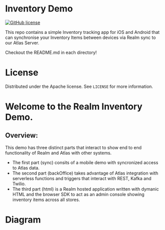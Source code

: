 
# Inventory Demo

[![GitHub license](https://img.shields.io/badge/license-Apache-blue.svg)](https://raw.githubusercontent.com/realm/my-first-realm-app/LICENSE)

This repo contains a simple Inventory tracking app for iOS and Android that can synchronise your Inventory Items between devices via Realm sync to our Atlas Server.

Checkout the README.md in each directory!

# License

Distributed under the Apache license. See ``LICENSE`` for more information.

# Welcome to the Realm Inventory Demo.   

## Overview:
This demo has three distinct parts that interact to show end to end functionality of Realm and Atlas with other systems.  

- The first part (sync) consits of a mobile demo with syncronized access to Atlas data.  
- The second part (backOffice) takes advantage of Atlas integration with serverless functions and triggers that interact with REST, Kafka and Twilio.   
- The third part (html) is a Realm hosted application written with dymanic HTML and the browser SDK to act as an admin console showing inventory items across all stores.

 # Diagram
